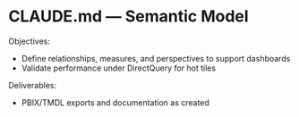 # CLAUDE.md — Semantic Model

Objectives:
- Define relationships, measures, and perspectives to support dashboards
- Validate performance under DirectQuery for hot tiles

Deliverables:
- PBIX/TMDL exports and documentation as created

